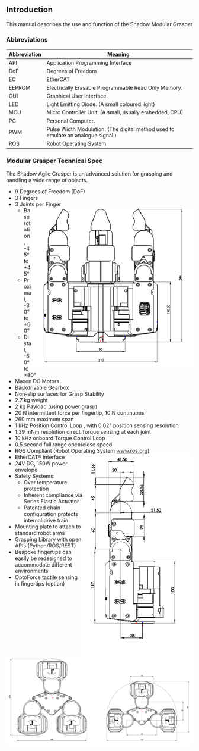 ## Introduction

This manual describes the use and function of the Shadow Modular Grasper

### Abbreviations

Abbreviation | Meaning
--- | ---
API | Application Programming Interface
DoF | Degrees of Freedom
EC | EtherCAT
EEPROM | Electrically Erasable Programmable Read Only Memory. 
GUI | Graphical User Interface.
LED | Light Emitting Diode. (A small coloured light)
MCU | Micro Controller Unit. (A small, usually embedded, CPU)
PC | Personal Computer.
PWM | Pulse Width Modulation. (The digital method used to emulate an analogue signal.)
ROS | Robot Operating System.

### Modular Grasper Technical Spec

The Shadow Agile Grasper is an advanced solution for grasping and handling a wide range of objects.

* 9 Degrees of Freedom (DoF) 
* 3 Fingers  
* 3 Joints per Finger          <img align="right" src="../img/tech_spec_1.png" alt="Technical Specification 1">
  * Base rotation,	-45° to +45°
  * Proximal,	-80° to +60°
  * Distal,		-60° to +80°
* Maxon DC Motors
* Backdrivable Gearbox 
* Non-slip surfaces for Grasp Stability 
* 2.7 kg weight 
* 2 kg Payload (using power grasp) 
* 20 N intermittent force per fingertip, 10 N continuous
* 260 mm maximum span
* 1 kHz Position Control Loop , with 0.02° position sensing resolution  
* 1.39 mNm resolution direct Torque sensing at each joint
* 10 kHz onboard Torque Control Loop 
* 0.5 second full range open/close speed
* ROS Compliant (Robot Operating System www.ros.org) <img align="right" src="../img/tech_spec_2.png" alt="Technical Specification 2">
* EtherCAT® interface
* 24V DC, 150W power envelope
* Safety Systems:
  * Over temperature protection
  * Inherent compliance via Series Elastic Actuator
  * Patented chain configuration protects internal drive train
* Mounting plate to attach to standard robot arms
* Grasping Library with open APIs (Python/ROS/REST)
* Bespoke fingertips can easily be redesigned to accommodate different environments
* OptoForce tactile sensing in fingertips (option)

![Technical Specification 3](../img/tech_spec_3.png)